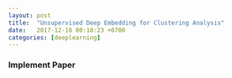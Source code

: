 ```yaml
---
layout: post
title:  "Unsupervised Deep Embedding for Clustering Analysis"
date:   2017-12-18 00:18:23 +0700
categories: [deeplearning]
---
```


### Implement Paper
